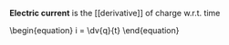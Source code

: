 **Electric current** is the [[derivative]] of charge w.r.t. time

\begin{equation}
i = \dv{q}{t}
\end{equation}